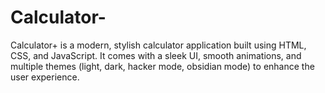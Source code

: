 # Calculator-
Calculator+ is a modern, stylish calculator application built using HTML, CSS, and JavaScript. It comes with a sleek UI, smooth animations, and multiple themes (light, dark, hacker mode, obsidian mode) to enhance the user experience.
